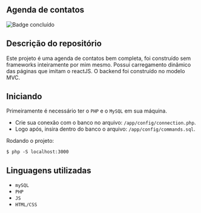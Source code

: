 ## Agenda de contatos
![Badge concluído](http://img.shields.io/static/v1?label=STATUS&message=CONCLUÍDO&color=GREEN&style=for-the-badge)

## Descrição do repositório
Este projeto é uma agenda de contatos bem completa, foi construído sem frameworks inteiramente por mim mesmo. 
Possui carregamento dinâmico das páginas que imitam o reactJS.
O backend foi construído no modelo MVC.

## Iniciando

Primeiramente é necessário ter o `PHP` e o `MySQL` em sua máquina.

- Crie sua conexão com o banco no arquivo: `/app/config/connection.php`.
- Logo após, insira dentro do banco o arquivo: `/app/config/commands.sql`.

Rodando o projeto:

```
$ php -S localhost:3000
```

## Linguagens utilizadas

- `mySQL`
- `PHP`
- `JS`
- `HTML/CSS`
